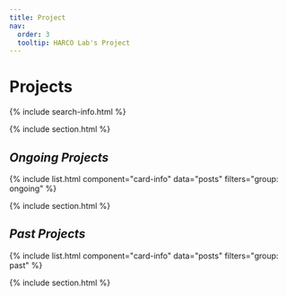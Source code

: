 ```yaml
---
title: Project
nav:
  order: 3
  tooltip: HARCO Lab's Project
---
```


# <i class="fas fa-lightbulb"></i> **Projects**


{% include search-info.html %}

{% include section.html %}

## <i class="fas fa-paper-plane"></i> *Ongoing Projects*
{% include list.html 
component="card-info" 
data="posts" 
filters="group: ongoing" %}

{% include section.html %}

## <i class="far fa-paper-plane"></i> *Past Projects*
{% include list.html 
component="card-info" 
data="posts" 
filters="group: past" %}

{% include section.html %}



<!-- 
## Hyundai Mobis Mobile Manipulator Whole Body Control
### 22.08 ~ 24.04
{% capture text %}
The project aims to develop Whole-body control using Redundant Degree of Freedom in mobile manipulators so that workers can perform tasks reliably.  
The contents that our lab is developing are as follows.  
-Control method for mitigating impact when contact with the environment occurs.  
-Develop a dynamic decision algorithm in which the order of tasks is determined by priority.  
-An algorithm in which the behavior of a robot is determined by human work will or environmental changes.  
{% endcapture %}
{%
  include feature.html
  image="images/mobile_Manipulator_Temp.png"
  text=text
%}
Supported by 
{:.center}
{%
  include feature.html
  image="images/mobis_support.png"
%}

{% include section.html %}



## Safety Guidelines Algorithm for Mobile Cooperative Robots 
### 22.07 ~ 22.09
{% capture text %}
Based on the development of the Whole-body control algorithm of mobile cooperative robot (mobile manipulator), this project is designed to increase the utilization of robots and improve the efficiency of operation in the workplace.
{% endcapture %}
{%
  include feature.html
  image="images/dgist_image.png"
  text=text
%}
Supported by 
{:.center}
{%
  include feature.html
  image="images/support3.png"
%}

{% include section.html %}



## Voucher Project 
### 22.04 ~ 23.12  
{% capture text %}
Purpose of Our Projects, introduction
{% endcapture %}
{%
  include feature.html
  image="images/voucher_temp.png"
  text=text
%}
Supported by  
{:.center}
{%
  include feature.html
  image="images/project1_support.png"
%}

{% include section.html %}



## HRI Technology Considering Ergonomic Prediction Behavior 
### 22.03 ~ 27.02  
{% capture text %}
This project aims to develop ergonomic human-robot collaboration technology that can predict workers' ergonomic conditions in short, medium and long term in a dynamic human-robot-environment in real time and improve risk factors through collaboration with robots.
{% endcapture %}
{%
  include feature.html
  image="images/sinjin.png"
  text=text
%}
Supported by  
{:.center}
{%
  include feature.html
  image="images/sinjin_support.png"
%}

{% include section.html %} -->



























<!-- {%
  include gallery.html
  style="square"

  image1="images/hexar.png"
  tooltip1="Hexar Humancare"

  image2="images/harc.png"
  tooltip2="harcolab"

  image3="images/kuka_innovation.png"
  tooltip3="After winning the KUKA INNOVATION AWARD 2018"
%} -->
  